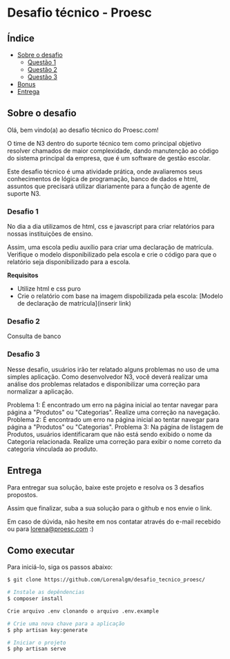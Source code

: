 # Desafio técnico - Proesc


## Índice

- [Sobre o desafio](#sobre-o-desafio)
  - [Questão 1](#questao-1)
  - [Questão 2](#questao-2)
  - [Questão 3](#questao-3)
- [Bonus](#bonus)
- [Entrega](#entrega)

## Sobre o desafio

Olá, bem vindo(a) ao desafio técnico do Proesc.com! 

O time de N3 dentro do suporte técnico tem como principal objetivo resolver chamados de maior complexidade, dando manutenção ao código do sistema principal da empresa, que é um software de gestão escolar.

Este desafio técnico é uma atividade prática, onde avaliaremos seus conhecimentos de lógica de programação, banco de dados e html, assuntos que precisará utilizar diariamente para a função de agente de suporte N3.

### Desafio 1
No dia a dia utilizamos de html, css e javascript para criar relatórios para nossas instituições de ensino. 

Assim, uma escola pediu auxílio para criar uma declaração de matrícula. Verifique o modelo disponibilizado pela escola e crie o código para que o relatório seja disponibilizado para a escola.

 **Requisitos**
- Utilize html e css puro
- Crie o relatório com base na imagem dispobilizada pela escola: [Modelo de declaração de matrícula](inserir link)


### Desafio 2
Consulta de banco

### Desafio 3

Nesse desafio, usuários irão ter relatado alguns problemas no uso de uma simples aplicação.
Como desenvolvedor N3, você deverá realizar uma análise dos problemas relatados e disponibilizar uma correção para normalizar a aplicação.

Problema 1: É encontrado um erro na página inicial ao tentar navegar para página a "Produtos" ou "Categorias". Realize uma correção na navegação.
Problema 2: É encontrado um erro na página inicial ao tentar navegar para página a "Produtos" ou "Categorias". 
Problema 3: Na página de listagem de Produtos, usuários identificaram que não está sendo exibido o nome da Categoria relacionada. Realize uma correção para exibir o nome correto da categoria vinculada ao produto.

## Entrega
Para entregar sua solução, baixe este projeto e resolva os 3 desafios propostos.

Assim que finalizar, suba a sua solução para o github e nos envie o link.

Em caso de dúvida, não hesite em nos contatar através do e-mail recebido ou para lorena@proesc.com :)

## Como executar 

Para iniciá-lo, siga os passos abaixo:

```bash
$ git clone https://github.com/Lorenalgm/desafio_tecnico_proesc/
```

```bash
# Instale as depêndencias
$ composer install
```

```bash
Crie arquivo .env clonando o arquivo .env.example
```
```bash
# Crie uma nova chave para a aplicação
$ php artisan key:generate
```

```bash
# Iniciar o projeto
$ php artisan serve
```
